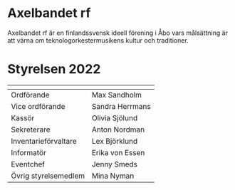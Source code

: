 # Axelbandet rf

Axelbandet rf är en finlandssvensk ideell förening i Åbo vars målsättning är att värna om teknologorkestermusikens kultur och traditioner.

# Styrelsen 2022

| <!-- -->    | <!-- -->    |
|-------------|-------------|
|Ordförande|Max Sandholm|
|Vice ordförande|Sandra Herrmans|
|Kassör|Olivia Sjölund|
|Sekreterare|Anton Nordman|
|Inventarieförvaltare|Lex Björklund|
|Informatör|Erika von Essen|
|Eventchef|Jenny Smeds|
|Övrig styrelsemedlem|Mina Nyman|